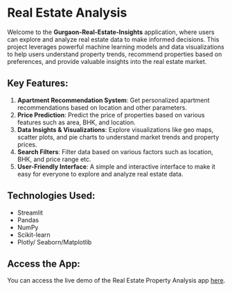 # Real Estate Analysis

Welcome to the **Gurgaon-Real-Estate-Insights** application, where users can explore and analyze real estate data to make informed decisions. This project leverages powerful machine learning models and data visualizations to help users understand property trends, recommend properties based on preferences, and provide valuable insights into the real estate market.

## Key Features:
1. **Apartment Recommendation System**: Get personalized apartment recommendations based on location and other parameters.
2. **Price Prediction**: Predict the price of properties based on various features such as area, BHK, and location.
3. **Data Insights & Visualizations**: Explore visualizations like geo maps, scatter plots, and pie charts to understand market trends and property prices.
4. **Search Filters**: Filter data based on various factors such as location, BHK, and price range etc.
5. **User-Friendly Interface**: A simple and interactive interface to make it easy for everyone to explore and analyze real estate data.


## Technologies Used:
- Streamlit
- Pandas
- NumPy
- Scikit-learn
- Plotly/ Seaborn/Matplotlib

## Access the App:
You can access the live demo of the Real Estate Property Analysis app [here](https://real-estatepropert-f2adqpiwsrrmrbyi8hxjbb.streamlit.app/).


